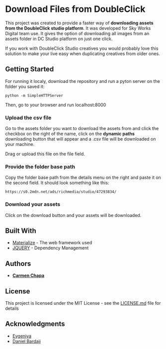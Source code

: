 # Download Files from DoubleClick

This project was created to provide a faster way of **downloading assets from the DoubleClick studio platform**. It was developed for Sky Works Digital team use. It gives the option of downloading all images from an assets folder in DC Studio platform on just one click.

If you work with DoubleClick Studio creatives you would probably love this solution to make your live easy when duplicating creatives from older ones.

## Getting Started

For running it localy, download the repository and run a pyton server on the folder you saved it:

```
python -m SimpleHTTPServer
```

Then, go to your browser and run localhost:8000

### Upload the csv file

Go to the assets folder you want to download the assets from and click the checkbox on the right of the name, click on the **dynamic paths** downloading button that will appear and a .csv file will be downloaded on your machine.

Drag or upload this file on the file field.

### Provide the folder base path

Copy the folder base path from the details menu on the right and paste it on the second field. It should look something like this:

```
https://s0.2mdn.net/ads/richmedia/studio/47293834/
```

### Download your assets

Click on the download button and your assets will be downloaded.

## Built With

* [Materialize](http://materializecss.com/) - The web framework used
* [JQUERY](https://jquery.com/) - Dependency Management

## Authors

* **[Carmen Chapa](https://github.com/carmenchapa)**

## License

This project is licensed under the MIT License - see the [LICENSE.md](LICENSE.md) file for details

## Acknowledgments

* [Evgeniya](https://github.com/evgeniyaaa)
* [Daniel Bardaji](https://github.com/DBardaji)
